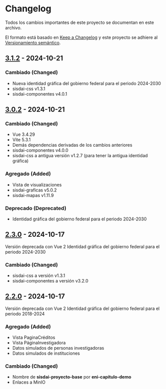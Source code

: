 # Changelog

Todos los cambios importantes de este proyecto se documentan en este archivo.

El formato está basado en [Keep a Changelog](https://keepachangelog.com/en/1.1.0)
y este proyecto se adhiere al [Versionamiento semántico](https://semver.org/spec/v2.0.0.html).

## [3.1.2] - 2024-10-21

### Cambiado (Changed)

- Nueva identidad gráfica del gobierno federal para el periodo 2024-2030
- sisdai-css v1.3.1
- sisdai-componentes v4.0.1

## [3.0.2] - 2024-10-21

### Cambiado (Changed)

- Vue 3.4.29
- Vite 5.3.1
- Demás dependencias derivadas de los cambios anteriores
- sisdai-componentes v4.0.0
- sisdai-css a antigua versión v1.2.7 (para tener la antigua identidad gráfica)

### Agregado (Added)

- Vista de visualizaciones
- sisdai-graficas v5.0.2
- sisdai-mapas v1.11.9

### Deprecado (Deprecated)

- Identidad gráfica del gobierno federal para el periodo 2024-2030

## [2.3.0] - 2024-10-17

Versión deprecada con Vue 2
Identidad gráfica del gobierno federal para el periodo 2024-2030

### Cambiado (Changed)

- sisdai-css a versión v1.3.1
- sisdai-componentes a versión v3.2.0

## [2.2.0] - 2024-10-17

Versión deprecada con Vue 2
Identidad gráfica del gobierno federal para el periodo 2018-2024

### Agregado (Added)

- Vista PaginaCréditos
- Vista PáginaInvestigadora
- Datos simulados de personas investigadoras
- Datos simulados de instituciones

### Cambiado (Changed)

- Nombre de **sisdai-proyecto-base** por **eni-capitulo-demo**
- Enlaces a MinIO

[3.1.2]: https://codigo.conahcyt.mx/eni/eni-capitulo-demo/compare/v3.1.2...v3.0.2
[3.0.2]: https://codigo.conahcyt.mx/eni/eni-capitulo-demo/compare/v3.0.2...v2.3.0
[2.3.0]: https://codigo.conahcyt.mx/eni/eni-capitulo-demo/compare/v2.3.0...v2.2.0
[2.2.0]: https://codigo.conahcyt.mx/eni/eni-capitulo-demo/compare/v2.2.0...v2.1.0
